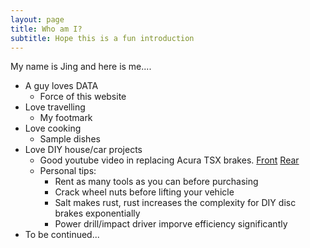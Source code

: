 ```yaml
---
layout: page
title: Who am I?
subtitle: Hope this is a fun introduction
---
```


My name is Jing and here is me....
- A guy loves DATA
  - Force of this website
- Love travelling
  - My footmark
- Love cooking
  - Sample dishes
- Love DIY house/car projects 
  - Good youtube video in replacing Acura TSX brakes. 
  [Front](https://www.youtube.com/watch?v=3C088hOqNo4) [Rear](https://www.youtube.com/watch?v=3mb-E5YsGdg&t=462s) 
  - Personal tips:
    - Rent as many tools as you can before purchasing
    - Crack wheel nuts before lifting your vehicle
    - Salt makes rust, rust increases the complexity for DIY disc brakes exponentially
    - Power drill/impact driver imporve efficiency significantly
- To be continued...
